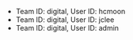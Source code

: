 - Team ID: digital, User ID: hcmoon 
- Team ID: digital, User ID: jclee 
- Team ID: digital, User ID: admin